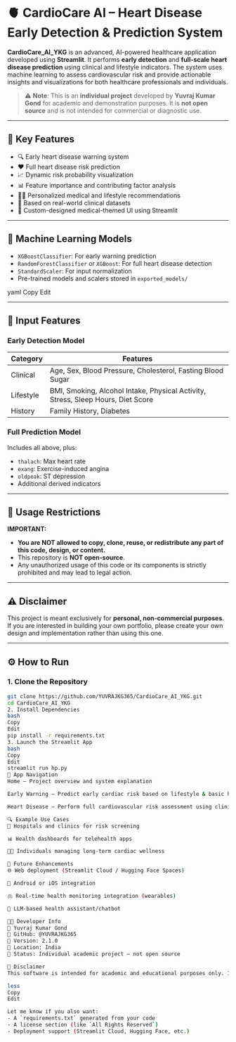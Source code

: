 # 🫀 CardioCare AI – Heart Disease Early Detection & Prediction System

**CardioCare_AI_YKG** is an advanced, AI-powered healthcare application developed using **Streamlit**. It performs **early detection** and **full-scale heart disease prediction** using clinical and lifestyle indicators. The system uses machine learning to assess cardiovascular risk and provide actionable insights and visualizations for both healthcare professionals and individuals.

> ⚠️ **Note**: This is an **individual project** developed by **Yuvraj Kumar Gond** for academic and demonstration purposes. It is **not open source** and is not intended for commercial or diagnostic use.

---

## 🧠 Key Features

- 🔍 Early heart disease warning system
- ❤️ Full heart disease risk prediction
- 📈 Dynamic risk probability visualization
- 📊 Feature importance and contributing factor analysis
- 🧑‍⚕️ Personalized medical and lifestyle recommendations
- 🧬 Based on real-world clinical datasets
- 🎨 Custom-designed medical-themed UI using Streamlit

---

## 🧪 Machine Learning Models

- `XGBoostClassifier`: For early warning prediction
- `RandomForestClassifier` or `XGBoost`: For full heart disease detection
- `StandardScaler`: For input normalization
- Pre-trained models and scalers stored in `exported_models/`


yaml
Copy
Edit

---

## 🧾 Input Features

### Early Detection Model

| Category      | Features |
|---------------|----------|
| Clinical      | Age, Sex, Blood Pressure, Cholesterol, Fasting Blood Sugar |
| Lifestyle     | BMI, Smoking, Alcohol Intake, Physical Activity, Stress, Sleep Hours, Diet Score |
| History       | Family History, Diabetes |

### Full Prediction Model

Includes all above, plus:
- `thalach`: Max heart rate
- `exang`: Exercise-induced angina
- `oldpeak`: ST depression
- Additional derived indicators

---

## 🚫 Usage Restrictions

**IMPORTANT:**
- **You are NOT allowed to copy, clone, reuse, or redistribute any part of this code, design, or content.**
- This repository is **NOT open-source**.
- Any unauthorized usage of this code or its components is strictly prohibited and may lead to legal action.

---

## ⚠️ Disclaimer

This project is meant exclusively for **personal, non-commercial purposes**.  
If you are interested in building your own portfolio, please create your own design and implementation rather than using this one.

---


## ⚙️ How to Run

### 1. Clone the Repository

```bash
git clone https://github.com/YUVRAJKG365/CardioCare_AI_YKG.git
cd CardioCare_AI_YKG
2. Install Dependencies
bash
Copy
Edit
pip install -r requirements.txt
3. Launch the Streamlit App
bash
Copy
Edit
streamlit run hp.py
🧭 App Navigation
Home – Project overview and system explanation

Early Warning – Predict early cardiac risk based on lifestyle & basic health metrics

Heart Disease – Perform full cardiovascular risk assessment using clinical inputs

🔍 Example Use Cases
🏥 Hospitals and clinics for risk screening

📊 Health dashboards for telehealth apps

🧑‍💼 Individuals managing long-term cardiac wellness

📌 Future Enhancements
🌐 Web deployment (Streamlit Cloud / Hugging Face Spaces)

📲 Android or iOS integration

🫁 Real-time health monitoring integration (wearables)

🧠 LLM-based health assistant/chatbot

👨‍💻 Developer Info
🧑 Yuvraj Kumar Gond
🔗 GitHub: @YUVRAJKG365
📅 Version: 2.1.0
📍 Location: India
📘 Status: Individual academic project — not open source

🛑 Disclaimer
This software is intended for academic and educational purposes only. It should not be used for actual medical diagnosis or treatment decisions without consultation with a licensed medical professional.

less
Copy
Edit

Let me know if you also want:
- A `requirements.txt` generated from your code
- A license section (like `All Rights Reserved`)
- Deployment support (Streamlit Cloud, Hugging Face, etc.)
